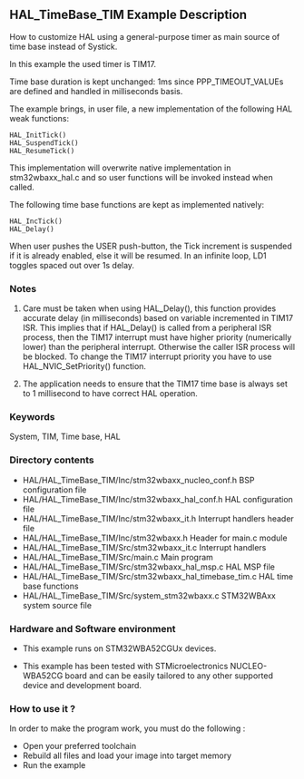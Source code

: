 ## <b>HAL_TimeBase_TIM Example Description</b>

How to customize HAL using a general-purpose timer as main source of time base 
instead of Systick.

In this example the used timer is TIM17.

Time base duration is kept unchanged: 1ms  since PPP_TIMEOUT_VALUEs are defined 
and handled in milliseconds basis.

The example brings, in user file, a new implementation of the following HAL weak functions:

	HAL_InitTick() 
	HAL_SuspendTick()
	HAL_ResumeTick()

This implementation will overwrite native implementation in stm32wbaxx_hal.c
and so user functions will be invoked instead when called.

The following time base functions are kept as implemented natively:

	HAL_IncTick()
	HAL_Delay()

When user pushes the USER push-button, the Tick increment is suspended if it is already
enabled, else it will be resumed.
In an infinite loop, LD1 toggles spaced out over 1s delay.

### <b>Notes</b>

 1. Care must be taken when using HAL_Delay(), this function provides accurate delay (in milliseconds)
    based on variable incremented in TIM17 ISR. This implies that if HAL_Delay() is called from
    a peripheral ISR process, then the TIM17 interrupt must have higher priority (numerically lower)
    than the peripheral interrupt. Otherwise the caller ISR process will be blocked.
    To change the TIM17 interrupt priority you have to use HAL_NVIC_SetPriority() function.
      
 2. The application needs to ensure that the TIM17 time base is always set to 1 millisecond
    to have correct HAL operation.

### <b>Keywords</b>

System, TIM, Time base, HAL

### <b>Directory contents</b>

  - HAL/HAL_TimeBase_TIM/Inc/stm32wbaxx_nucleo_conf.h       BSP configuration file
  - HAL/HAL_TimeBase_TIM/Inc/stm32wbaxx_hal_conf.h          HAL configuration file
  - HAL/HAL_TimeBase_TIM/Inc/stm32wbaxx_it.h                Interrupt handlers header file
  - HAL/HAL_TimeBase_TIM/Inc/stm32wbaxx.h                   Header for main.c module  
  - HAL/HAL_TimeBase_TIM/Src/stm32wbaxx_it.c                Interrupt handlers
  - HAL/HAL_TimeBase_TIM/Src/main.c                         Main program
  - HAL/HAL_TimeBase_TIM/Src/stm32wbaxx_hal_msp.c           HAL MSP file
  - HAL/HAL_TimeBase_TIM/Src/stm32wbaxx_hal_timebase_tim.c  HAL time base functions
  - HAL/HAL_TimeBase_TIM/Src/system_stm32wbaxx.c            STM32WBAxx system source file

### <b>Hardware and Software environment</b>

  - This example runs on STM32WBA52CGUx devices.

  - This example has been tested with STMicroelectronics NUCLEO-WBA52CG board and can be
    easily tailored to any other supported device and development board.

### <b>How to use it ?</b>

In order to make the program work, you must do the following :

 - Open your preferred toolchain
 - Rebuild all files and load your image into target memory
 - Run the example

